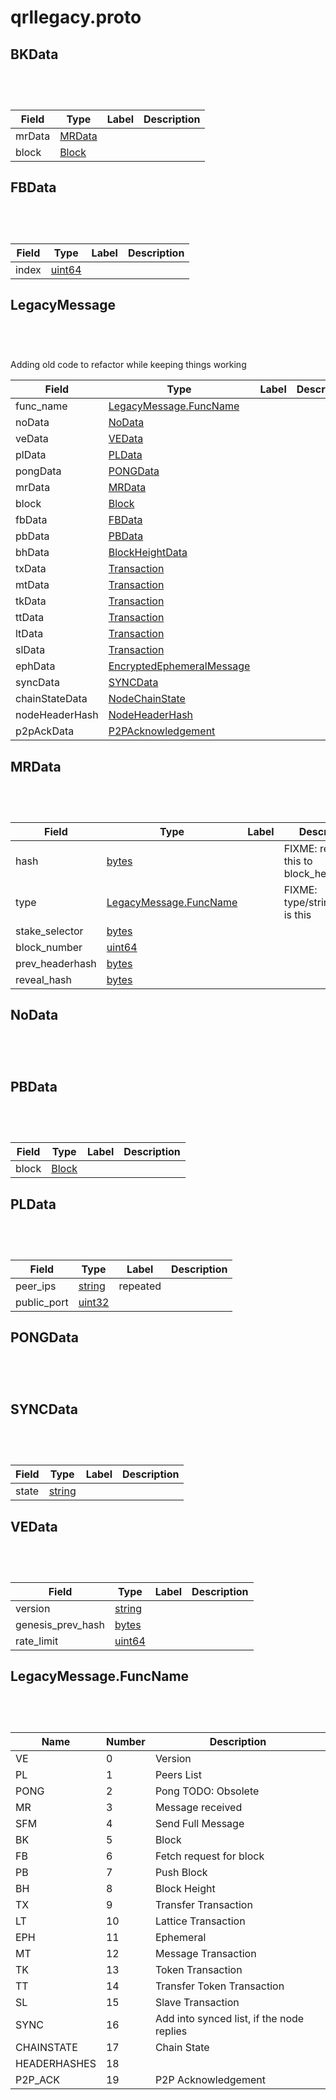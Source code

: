 # qrllegacy.proto


<a name="BKData"/>


## BKData

```python
   
```

```javascript
   
```


| Field | Type | Label | Description |
| ----- | ---- | ----- | ----------- |
| mrData | [MRData](#mrdata) |  |  |
| block | [Block](#block) |  |  |


<a name="FBData"/>

## FBData

```python
   
```

```javascript
   
```


| Field | Type | Label | Description |
| ----- | ---- | ----- | ----------- |
| index | [uint64](#uint64) |  |  |


<a name="LegacyMessage"/>

## LegacyMessage

```python
   
```

```javascript
   
```


Adding old code to refactor while keeping things working


| Field | Type | Label | Description |
| ----- | ---- | ----- | ----------- |
| func_name | [LegacyMessage.FuncName](#legacymessage.funcname) |  |  |
| noData | [NoData](#nodata) |  |  |
| veData | [VEData](#vedata) |  |  |
| plData | [PLData](#pldata) |  |  |
| pongData | [PONGData](#pongdata) |  |  |
| mrData | [MRData](#mrdata) |  |  |
| block | [Block](#block) |  |  |
| fbData | [FBData](#fbdata) |  |  |
| pbData | [PBData](#pbdata) |  |  |
| bhData | [BlockHeightData](#blockheightdata) |  |  |
| txData | [Transaction](#transaction) |  |  |
| mtData | [Transaction](#transaction) |  |  |
| tkData | [Transaction](#transaction) |  |  |
| ttData | [Transaction](#transaction) |  |  |
| ltData | [Transaction](#transaction) |  |  |
| slData | [Transaction](#transaction) |  |  |
| ephData | [EncryptedEphemeralMessage](#encryptedephemeralmessage) |  |  |
| syncData | [SYNCData](#syncdata) |  |  |
| chainStateData | [NodeChainState](#nodechainstate) |  |  |
| nodeHeaderHash | [NodeHeaderHash](#nodeheaderhash) |  |  |
| p2pAckData | [P2PAcknowledgement](#p2packnowledgement) |  |  |



<a name="MRData"/>

## MRData

```python
   
```

```javascript
   
```


| Field | Type | Label | Description |
| ----- | ---- | ----- | ----------- |
| hash | [bytes](#bytes) |  | FIXME: rename this to block_headerhash |
| type | [LegacyMessage.FuncName](#legacymessage.funcname) |  | FIXME: type/string what is this |
| stake_selector | [bytes](#bytes) |  |  |
| block_number | [uint64](#uint64) |  |  |
| prev_headerhash | [bytes](#bytes) |  |  |
| reveal_hash | [bytes](#bytes) |  |  |



<a name="NoData"/>

## NoData

```python
   
```

```javascript
   
```

<a name="PBData"/>

## PBData

```python
   
```

```javascript
   
```


| Field | Type | Label | Description |
| ----- | ---- | ----- | ----------- |
| block | [Block](#block) |  |  |


<a name="PLData"/>

## PLData

```python
   
```

```javascript
   
```


| Field | Type | Label | Description |
| ----- | ---- | ----- | ----------- |
| peer_ips | [string](#string) | repeated |  |
| public_port | [uint32](#uint32) |  |  |



<a name="PONGData"/>

## PONGData

```python
   
```

```javascript
   
```


<a name="SYNCData"/>


## SYNCData

```python
   
```

```javascript
   
```


| Field | Type | Label | Description |
| ----- | ---- | ----- | ----------- |
| state | [string](#string) |  |  |



<a name="VEData"/>

## VEData

```python
   
```

```javascript
   
```


| Field | Type | Label | Description |
| ----- | ---- | ----- | ----------- |
| version | [string](#string) |  |  |
| genesis_prev_hash | [bytes](#bytes) |  |  |
| rate_limit | [uint64](#uint64) |  |  |



<a name="LegacyMessage.FuncName"/>

## LegacyMessage.FuncName

```python
   
```

```javascript
   
```


| Name | Number | Description |
| ---- | ------ | ----------- |
| VE | 0 | Version |
| PL | 1 | Peers List |
| PONG | 2 | Pong TODO: Obsolete |
| MR | 3 | Message received |
| SFM | 4 | Send Full Message |
| BK | 5 | Block |
| FB | 6 | Fetch request for block |
| PB | 7 | Push Block |
| BH | 8 | Block Height |
| TX | 9 | Transfer Transaction |
| LT | 10 | Lattice Transaction |
| EPH | 11 | Ephemeral |
| MT | 12 | Message Transaction |
| TK | 13 | Token Transaction |
| TT | 14 | Transfer Token Transaction |
| SL | 15 | Slave Transaction |
| SYNC | 16 | Add into synced list, if the node replies |
| CHAINSTATE | 17 | Chain State |
| HEADERHASHES | 18 |  |
| P2P_ACK | 19 | P2P Acknowledgement |

